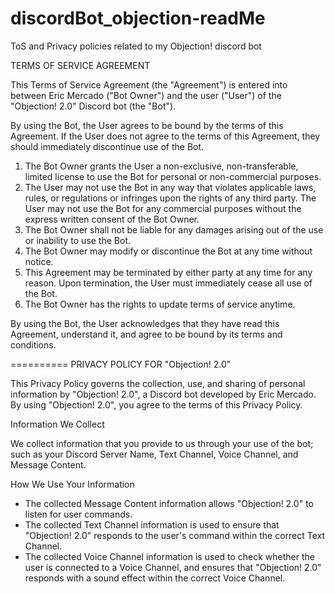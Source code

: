 # discordBot_objection-readMe
ToS and Privacy policies related to my Objection! discord bot

TERMS OF SERVICE AGREEMENT

This Terms of Service Agreement (the "Agreement") is entered into between Eric Mercado ("Bot Owner") and the user ("User") of the "Objection! 2.0" Discord bot (the "Bot").

By using the Bot, the User agrees to be bound by the terms of this Agreement. If the User does not agree to the terms of this Agreement, they should immediately discontinue use of the Bot.

1. The Bot Owner grants the User a non-exclusive, non-transferable, limited license to use the Bot for personal or non-commercial purposes.
2. The User may not use the Bot in any way that violates applicable laws, rules, or regulations or infringes upon the rights of any third party. The User may not use the Bot for any commercial purposes without the express written consent of the Bot Owner.
3. The Bot Owner shall not be liable for any damages arising out of the use or inability to use the Bot.
4. The Bot Owner may modify or discontinue the Bot at any time without notice.
5. This Agreement may be terminated by either party at any time for any reason. Upon termination, the User must immediately cease all use of the Bot.
6. The Bot Owner has the rights to update terms of service anytime.

By using the Bot, the User acknowledges that they have read this Agreement, understand it, and agree to be bound by its terms and conditions.

==========
PRIVACY POLICY FOR "Objection! 2.0"

This Privacy Policy governs the collection, use, and sharing of personal information by "Objection! 2.0", a Discord bot developed by Eric Mercado. By using "Objection! 2.0", you agree to the terms of this Privacy Policy.

Information We Collect

We collect information that you provide to us through your use of the bot; such as your Discord Server Name, Text Channel, Voice Channel, and Message Content.

How We Use Your Information

- The collected Message Content information allows "Objection! 2.0" to listen for user commands.
- The collected Text Channel information is used to ensure that "Objection! 2.0" responds to the user's command within the correct Text Channel.
- The collected Voice Channel information is used to check whether the user is connected to a Voice Channel, and ensures that "Objection! 2.0" responds with a sound effect within the correct Voice Channel.